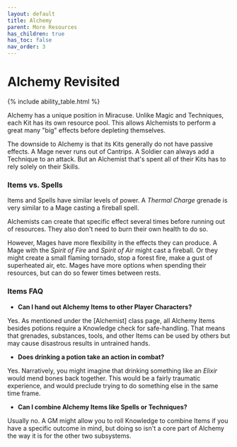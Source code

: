 ```yaml
---
layout: default
title: Alchemy
parent: More Resources
has_children: true
has_toc: false
nav_order: 3
---
```


# Alchemy Revisited

{% include ability_table.html %}

Alchemy has a unique position in Miracuse. Unlike Magic and Techniques, each Kit has its own resource pool. This allows Alchemists to perform a great many "big" effects before depleting themselves.

The downside to Alchemy is that its Kits generally do not have passive effects. A Mage never runs out of Cantrips. A Soldier can always add a Technique to an attack. But an Alchemist that's spent all of their Kits has to rely solely on their Skills.

### Items vs. Spells

Items and Spells have similar levels of power. A _Thermal Charge_ grenade is very similar to a Mage casting a fireball spell.

Alchemists can create that specific effect several times before running out of resources. They also don't need to burn their own health to do so.

However, Mages have more flexibility in the effects they can produce. A Mage with the _Spirit of Fire_ and _Spirit of Air_ might cast a fireball. Or they might create a small flaming tornado, stop a forest fire, make a gust of superheated air, etc. Mages have more options when spending their resources, but can do so fewer times between rests.

### Items FAQ

-   **Can I hand out Alchemy Items to other Player Characters?**

Yes. As mentioned under the [Alchemist] class page, all Alchemy Items besides potions require a Knowledge check for safe-handling. That means that grenades, substances, tools, and other Items can be used by others but may cause disastrous results in untrained hands.

-   **Does drinking a potion take an action in combat?**

Yes. Narratively, you might imagine that drinking something like an _Elixir_ would mend bones back together. This would be a fairly traumatic experience, and would preclude trying to do something else in the same time frame.

-   **Can I combine Alchemy Items like Spells or Techniques?**

Usually no. A GM might allow you to roll Knowledge to combine Items if you have a specific outcome in mind, but doing so isn't a core part of Alchemy the way it is for the other two subsystems.

